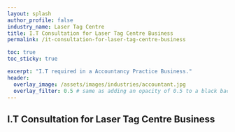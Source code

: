 ```yaml
---
layout: splash 
author_profile: false 
industry_name: Laser Tag Centre
title: I.T Consultation for Laser Tag Centre Business
permalink: /it-consultation-for-laser-tag-centre-business

toc: true
toc_sticky: true

excerpt: "I.T required in a Accountancy Practice Business."
header:
  overlay_image: /assets/images/industries/accountant.jpg
  overlay_filter: 0.5 # same as adding an opacity of 0.5 to a black background
---
```


## I.T Consultation for Laser Tag Centre Business